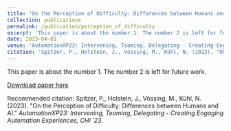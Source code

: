 ```yaml
---
title: "On the Perception of Difficulty: Differences between Humans and AI"
collection: publications
permalink: /publication/perception_of_difficulty
excerpt: 'This paper is about the number 1. The number 2 is left for future work.'
date: 2023-04-01
venue: 'AutomationXP23: Intervening, Teaming, Delegating - Creating Engaging Automation Experiences, CHI ’23'
citation: 'Spitzer, P., Holstein, J., Vössing, M., Kühl, N. (2023). "On the Perception of Difficulty: Differences between Humans and AI." <i>AutomationXP23: Intervening, Teaming, Delegating - Creating Engaging Automation Experiences, CHI ’23</i>'
---
```

This paper is about the number 1. The number 2 is left for future work.

[Download paper here](https://matthiasbaldauf.com/automationxp23/papers/AutomationXP23_paper4.pdf)

Recommended citation: Spitzer, P., Holstein, J., Vössing, M., Kühl, N. (2023). "On the Perception of Difficulty: Differences between Humans and AI." <i>AutomationXP23: Intervening, Teaming, Delegating - Creating Engaging Automation Experiences, CHI ’23</i>.